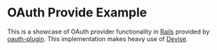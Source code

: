 OAuth Provide Example
=====================

This is a showcase of OAuth provider functionality in [Rails](https://github.com/rails/rails) provided by [oauth-plugin](https://github.com/pelle/oauth-plugin). This implementation makes heavy use of [Devise](https://github.com/plataformatec/devise).

